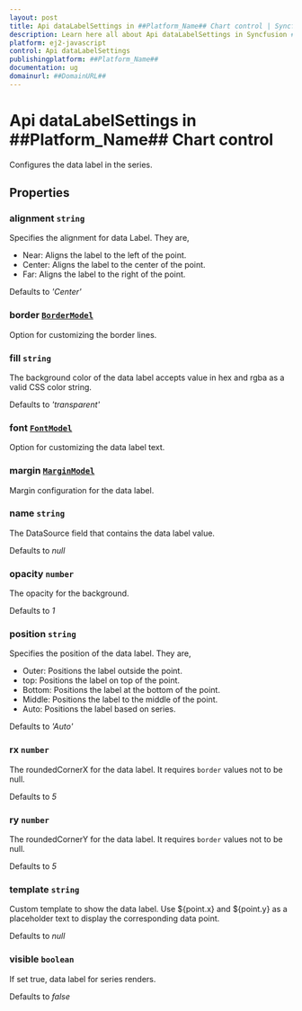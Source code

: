 ```yaml
---
layout: post
title: Api dataLabelSettings in ##Platform_Name## Chart control | Syncfusion
description: Learn here all about Api dataLabelSettings in Syncfusion ##Platform_Name## Chart control of Syncfusion Essential JS 2 and more.
platform: ej2-javascript
control: Api dataLabelSettings 
publishingplatform: ##Platform_Name##
documentation: ug
domainurl: ##DomainURL##
---
```


# Api dataLabelSettings in ##Platform_Name## Chart control

Configures the data label in the series.

## Properties

### alignment `string`

Specifies the alignment for data Label. They are,
* Near: Aligns the label to the left of the point.
* Center: Aligns the label to the center of the point.
* Far: Aligns the label to the right of the point.

Defaults to *'Center'*

### border [`BorderModel`](./api-borderModel.html)

Option for customizing the border lines.

### fill `string`

The background color of the data label accepts value in hex and rgba as a valid CSS color string.

Defaults to *'transparent'*

### font [`FontModel`](./api-fontModel.html)

Option for customizing the data label text.

### margin [`MarginModel`](./api-marginModel.html)

Margin configuration for the data label.

### name `string`

The DataSource field that contains the data label value.

Defaults to *null*

### opacity `number`

The opacity for the background.

Defaults to *1*

### position `string`

Specifies the position of the data label. They are,
* Outer: Positions the label outside the point.
* top: Positions the label on top of the point.
* Bottom: Positions the label at the bottom of the point.
* Middle: Positions the label to the middle of the point.
* Auto: Positions the label based on series.

Defaults to *'Auto'*

### rx `number`

The roundedCornerX for the data label. It requires `border` values not to be null.

Defaults to *5*

### ry `number`

The roundedCornerY for the data label. It requires `border` values not to be null.

Defaults to *5*

### template `string`

Custom template to show the data label. Use ${point.x} and ${point.y} as a placeholder text to display the corresponding data point.

Defaults to *null*

### visible `boolean`

If set true, data label for series renders.

Defaults to *false*
